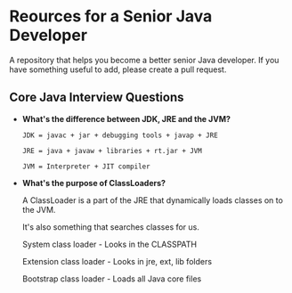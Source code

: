 # Reources for a Senior Java Developer
A repository that helps you become a better senior Java developer.
If you have something useful to add, please create a pull request.



## Core Java Interview Questions
* **What's the difference between JDK, JRE and the JVM?**

  `JDK = javac + jar + debugging tools + javap + JRE`

  `JRE = java + javaw + libraries + rt.jar + JVM`

  `JVM = Interpreter + JIT compiler`

* **What's the purpose of ClassLoaders?**
 
  A ClassLoader is a part of the JRE that dynamically loads classes on to the JVM.

  It's also something that searches classes for us.

  System class loader -  Looks in the CLASSPATH

  Extension class loader - Looks in jre, ext, lib folders

  Bootstrap class loader - Loads all Java core files

